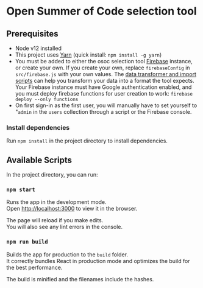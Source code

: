 # Open Summer of Code selection tool

## Prerequisites

- Node v12 installed
- This project uses [Yarn](yarnpkg.org) (quick install: `npm install -g yarn`)
- You must be added to either the osoc selection tool [Firebase](https://firebase.google.com/) instance, or create your own.
If you create your own, replace `firebaseConfig` in  `src/firebase.js` with your own values. The [data transformer and import scripts](https://github.com/opensummerofcode/selections-data-transformer) can help you transform your data into a format the tool expects. Your Firebase instance must have Google authentication enabled, and you must deploy firebase functions for user creation to work: `firebase deploy --only functions`
- On first sign-in as the first user, you will manually have to set yourself to "`admin` in the `users` collection through a script or the Firebase console.

### Install dependencies

Run `npm install` in the project directory to install dependencies.

## Available Scripts

In the project directory, you can run:

### `npm start`

Runs the app in the development mode.<br />
Open [http://localhost:3000](http://localhost:3000) to view it in the browser.

The page will reload if you make edits.<br />
You will also see any lint errors in the console.

### `npm run build`

Builds the app for production to the `build` folder.<br />
It correctly bundles React in production mode and optimizes the build for the best performance.

The build is minified and the filenames include the hashes.<br />
